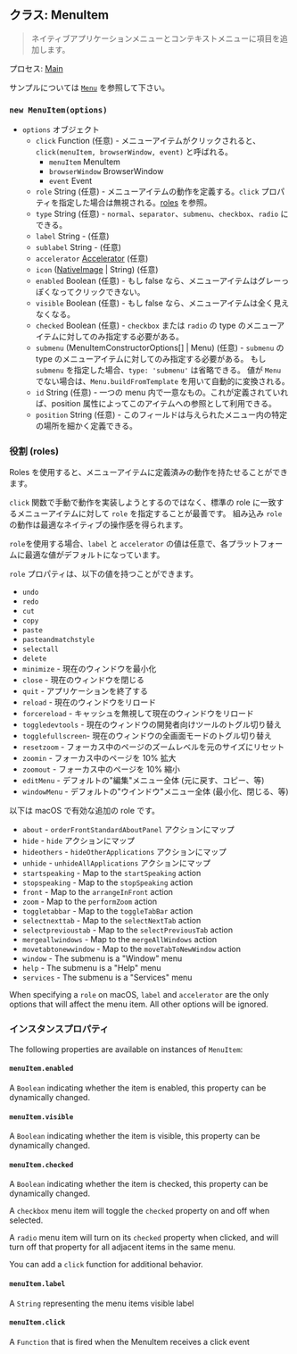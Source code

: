 ## クラス: MenuItem

> ネイティブアプリケーションメニューとコンテキストメニューに項目を追加します。

プロセス: [Main](../glossary.md#main-process)

サンプルについては [`Menu`](menu.md) を参照して下さい。

### `new MenuItem(options)`

* `options` オブジェクト 
  * `click` Function (任意) - メニューアイテムがクリックされると、 `click(menuItem, browserWindow, event)` と呼ばれる。 
    * `menuItem` MenuItem
    * `browserWindow` BrowserWindow
    * `event` Event
  * `role` String (任意) - メニューアイテムの動作を定義する。`click` プロパティを指定した場合は無視される。[roles](#roles) を参照。
  * `type` String (任意) - `normal`、`separator`、`submenu`、`checkbox`、`radio` にできる。
  * `label` String - (任意)
  * `sublabel` String - (任意)
  * `accelerator` [Accelerator](accelerator.md) (任意)
  * `icon` ([NativeImage](native-image.md) | String) (任意)
  * `enabled` Boolean (任意) - もし false なら、メニューアイテムはグレーっぽくなってクリックできない。
  * `visible` Boolean (任意) - もし false なら、メニューアイテムは全く見えなくなる。
  * `checked` Boolean (任意) - `checkbox` または `radio` の type のメニューアイテムに対してのみ指定する必要がある。
  * `submenu` (MenuItemConstructorOptions[] | Menu) (任意) - `submenu` の type のメニューアイテムに対してのみ指定する必要がある。 もし `submenu` を指定した場合、`type: 'submenu'` は省略できる。 値が `Menu` でない場合は、`Menu.buildFromTemplate` を用いて自動的に変換される。
  * `id` String (任意) - 一つの menu 内で一意なもの。これが定義されていれば、position 属性によってこのアイテムへの参照として利用できる。
  * `position` String (任意) - このフィールドは与えられたメニュー内の特定の場所を細かく定義できる。

### 役割 (roles)

Roles を使用すると、メニューアイテムに定義済みの動作を持たせることができます。

`click` 関数で手動で動作を実装しようとするのではなく、標準の role に一致するメニューアイテムに対して `role` を指定することが最善です。 組み込み `role` の動作は最適なネイティブの操作感を得られます。

`role`を使用する場合、`label` と `accelerator` の値は任意で、各プラットフォームに最適な値がデフォルトになっています。

`role` プロパティは、以下の値を持つことができます。

* `undo`
* `redo`
* `cut`
* `copy`
* `paste`
* `pasteandmatchstyle`
* `selectall`
* `delete`
* `minimize` - 現在のウィンドウを最小化
* `close` - 現在のウィンドウを閉じる
* `quit` - アプリケーションを終了する
* `reload` - 現在のウィンドウをリロード
* `forcereload` - キャッシュを無視して現在のウィンドウをリロード
* `toggledevtools` - 現在のウィンドウの開発者向けツールのトグル切り替え
* `togglefullscreen`- 現在のウィンドウの全画面モードのトグル切り替え
* `resetzoom` - フォーカス中のページのズームレベルを元のサイズにリセット
* `zoomin` - フォーカス中のページを 10% 拡大
* `zoomout` - フォーカス中のページを 10% 縮小
* `editMenu` - デフォルトの"編集"メニュー全体 (元に戻す、コピー、等)
* `windowMenu` - デフォルトの"ウインドウ"メニュー全体 (最小化、閉じる、等)

以下は macOS で有効な追加の role です。

* `about` - `orderFrontStandardAboutPanel` アクションにマップ
* `hide` - `hide` アクションにマップ
* `hideothers` - `hideOtherApplications` アクションにマップ
* `unhide` - `unhideAllApplications` アクションにマップ
* `startspeaking` - Map to the `startSpeaking` action
* `stopspeaking` - Map to the `stopSpeaking` action
* `front` - Map to the `arrangeInFront` action
* `zoom` - Map to the `performZoom` action
* `toggletabbar` - Map to the `toggleTabBar` action
* `selectnexttab` - Map to the `selectNextTab` action
* `selectprevioustab` - Map to the `selectPreviousTab` action
* `mergeallwindows` - Map to the `mergeAllWindows` action
* `movetabtonewwindow` - Map to the `moveTabToNewWindow` action
* `window` - The submenu is a "Window" menu
* `help` - The submenu is a "Help" menu
* `services` - The submenu is a "Services" menu

When specifying a `role` on macOS, `label` and `accelerator` are the only options that will affect the menu item. All other options will be ignored.

### インスタンスプロパティ

The following properties are available on instances of `MenuItem`:

#### `menuItem.enabled`

A `Boolean` indicating whether the item is enabled, this property can be dynamically changed.

#### `menuItem.visible`

A `Boolean` indicating whether the item is visible, this property can be dynamically changed.

#### `menuItem.checked`

A `Boolean` indicating whether the item is checked, this property can be dynamically changed.

A `checkbox` menu item will toggle the `checked` property on and off when selected.

A `radio` menu item will turn on its `checked` property when clicked, and will turn off that property for all adjacent items in the same menu.

You can add a `click` function for additional behavior.

#### `menuItem.label`

A `String` representing the menu items visible label

#### `menuItem.click`

A `Function` that is fired when the MenuItem receives a click event